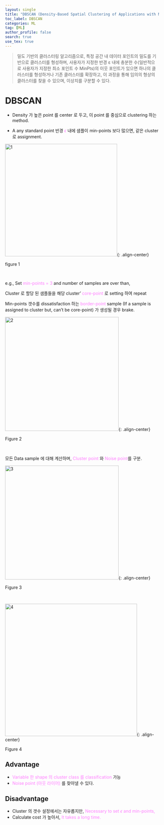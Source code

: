```yaml
---
layout: single
title: "DBSCAN (Density-Based Spatial Clustering of Applications with Noise)"
toc_label: DBSCAN
categories: ML
tag: [ML]
author_profile: false
search: true
use_tex: true
---
```


> 밀도 기반의 클러스터링 알고리즘으로, 특정 공간 내 데이터 포인트의 밀도를 기반으로 클러스터를 형성하며, 
> 사용자가 지정한 반경 ε 내에 충분한 수(일반적으로 사용자가 지정한 최소 포인트 수 MinPts)의 이웃 포인트가 있으면 하나의 클러스터를 형성하거나 기존 클러스터를 확장하고, 
> 이 과정을 통해 임의의 형상의 클러스터를 찾을 수 있으며, 이상치를 구분할 수 있다.

# DBSCAN

- Density 가 높은 point 를 center 로 두고, 이 point 를 중심으로 clustering 하는 method.

- A any standard point 반경 <span style='color:#ff7fff'>$\epsilon$</span> 내에 샘플이 min-points 보다 많으면, 같은 cluster 로 assignment.

<img width="367" alt="1" src="https://github.com/woo-kyu/woo-kyu.github.io/assets/102133610/bf7c26fa-a31c-4e5f-a0fa-70eac7c7d62b">{: .align-center}

figure 1

<br>

e.g., Set <span style='color:#ff7fff'>min-points = 3</span> and number of samples are over than,

Cluster 로 할당 된 샘플들을 해당 cluster’ <span style='color:#ff7fff'>core-point</span> 로 setting 하여 repeat

Min-points 갯수를 dissatisfaction 하는 <span style='color:#ff7fff'>border-point</span> sample (If a sample is assigned to cluster but, can’t be core-point) 가 생성될 경우 brake.

<img width="372" alt="2" src="https://github.com/woo-kyu/woo-kyu.github.io/assets/102133610/16a335be-ab1a-4885-9f1d-f31486534988">{: .align-center}

Figure 2

<br>

모든 Data sample 에 대해 계산하며, <span style='color:#ff7fff'>Cluster point</span> 와 <span style='color:#ff7fff'>Noise point</span>를 구분.


<img width="372" alt="3" src="https://github.com/woo-kyu/woo-kyu.github.io/assets/102133610/fb9c29fd-13cf-4579-ad6e-5b94eb9d3844">{: .align-center}

Figure 3

<br>

<img width="432" alt="4" src="https://github.com/woo-kyu/woo-kyu.github.io/assets/102133610/64a80c67-50f0-49b2-9ac2-0db3ed8f2bd4">{: .align-center}


Figure 4


## Advantage

- <span style='color:#ff7fff'>Variable 한 shape 의 cluster class 를 classification</span> 가능
- <span style='color:#ff7fff'>Noise point (아웃 라이어)</span> 를 찾아낼 수 있다.

## Disadvantage

- Cluster 의 갯수 설정에서는 자유롭지만, <span style='color:#ff7fff'>Necessary to set $\epsilon$ and min-points,</span>
- Calculate cost 가 높아서, <span style='color:#ff7fff'>It takes a long time.</span>